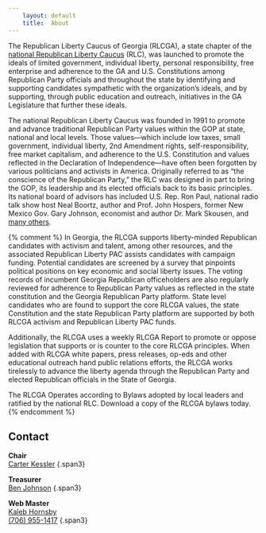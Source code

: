 ```yaml
---
    layout: default
    title:  About
---
```


The Republican Liberty Caucus of Georgia (RLCGA), a state chapter of the
[national Republican Liberty Caucus][1] (RLC), was launched to
promote the ideals of limited government, individual liberty, personal
responsibility, free enterprise and adherence to the GA and U.S.
Constitutions among Republican Party officials and throughout the state by
identifying and supporting candidates sympathetic with the organization’s
ideals, and by supporting, through public education and outreach, initiatives
in the GA Legislature that further these ideals.

The national Republican Liberty Caucus was founded in 1991 to promote and
advance traditional Republican Party values within the GOP at state, national
and local levels. Those values—which include low taxes, small government,
individual liberty, 2nd Amendment rights, self-responsibility, free market
capitalism, and adherence to the U.S. Constitution and values reflected in the
Declaration of Independence—have often been forgotten by various politicians
and activists in America.  Originally referred to as “the conscience of the
Republican Party,” the RLC was designed in part to bring the GOP, its
leadership and its elected officials back to its basic principles.  Its national
board of advisors has included U.S. Rep. Ron Paul, national radio talk show
host Neal Boortz, author and Prof. John Hospers, former New Mexico Gov. Gary
Johnson, economist and author Dr. Mark Skousen, and [many others][2].

{% comment %}
In Georgia, the RLCGA supports liberty-minded Republican candidates with
activism and talent, among other resources, and the associated Republican
Liberty PAC assists candidates with campaign funding. Potential candidates are
screened by a survey that pinpoints political positions on key economic and
social liberty issues. The voting records of incumbent Georgia Republican
officeholders are also regularly reviewed for adherence to Republican Party
values as reflected in the state constitution and the Georgia Republican
Party platform. State level candidates who are found to support the core RLCGA
values, the state Constitution and the state Republican Party platform are
supported by both RLCGA activism and Republican Liberty PAC funds.

Additionally, the RLCGA uses a weekly RLCGA Report to promote or oppose
legislation that supports or is counter to the core RLCGA principles. When added
with RLCGA white papers, press releases, op-eds and other educational outreach
hand public relations efforts, the RLCGA works tirelessly to advance the liberty
agenda through the Republican Party and elected Republican officials in the
State of Georgia.

The RLCGA Operates according to Bylaws adopted by local leaders and ratified by
the national RLC. Download a copy of the RLCGA bylaws today.
{% endcomment %}

Contact
-------

**Chair**  
<i class="icon-envelope"> </i>[Carter Kessler][3]
{.span3}

**Treasurer**  
<i class="icon-envelope"> </i>[Ben Johnson][5]
{.span3}

**Web Master**  
<i class="icon-envelope"> </i>[Kaleb Hornsby][7]  
<i class="icon-phone"> </i>[(706) 955-1417][8]
{.span3}

  [1]: http://rlc.org
  [2]: http://www.rlc.org/about/advisory-board/
  [3]: mailto:chair@rlcga.org
  [5]: mailto:treasurer@rlcga.org
  [7]: mailto:help@rlcga.org
  [8]: tel:+1-706-955-1417
